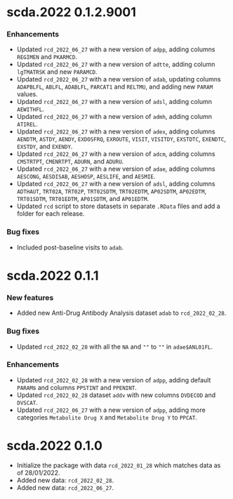 # scda.2022 0.1.2.9001

### Enhancements

* Updated `rcd_2022_06_27` with a new version of `adpp`, adding columns `REGIMEN` and `PKARMCD`.
* Updated `rcd_2022_06_27` with a new version of `adtte`, adding column `lgTMATRSK` and new `PARAMCD`.
* Updated `rcd_2022_06_27` with a new version of `adab`, updating columns `ADAPBLFL`, `ABLFL`, `ADABLFL`, `PARCAT1` and `RELTMU`, 
  and adding new `PARAM` values.
* Updated `rcd_2022_06_27` with a new version of `adsl`, adding column `AEWITHFL`.
* Updated `rcd_2022_06_27` with a new version of `admh`, adding column `ATIREL`.
* Updated `rcd_2022_06_27` with a new version of `adex`, adding columns `AENDTM`, `ASTDY`, `AENDY`, `EXDOSFRQ`, `EXROUTE`, `VISIT`, 
  `VISITDY`, `EXSTDTC`, `EXENDTC`, `EXSTDY`, and `EXENDY`.
* Updated `rcd_2022_06_27` with a new version of `adcm`, adding columns `CMSTRTPT`, `CMENRTPT`, `ADURN`, and `ADURU`.
* Updated `rcd_2022_06_27` with a new version of `adae`, adding columns `AESCONG`, `AESDISAB`, `AESHOSP`, `AESLIFE`, and `AESMIE`.
* Updated `rcd_2022_06_27` with a new version of `adsl`, adding columns `ADTHAUT`, `TRT02A`, `TRT02P`, `TRT02SDTM`, `TRT02EDTM`, `AP02SDTM`, `AP02EDTM`, `TRT01SDTM`, `TRT01EDTM`, `AP01SDTM`, and `AP01EDTM`.
* Updated `rcd` script to store datasets in separate `.RData` files and add a folder for each release.


### Bug fixes

* Included post-baseline visits to `adab`.

# scda.2022 0.1.1

### New features 

* Added new Anti-Drug Antibody Analysis dataset `adab` to `rcd_2022_02_28`.
  
### Bug fixes

* Updated `rcd_2022_02_28` with all the `NA` and `""` to `""` in `adae$ANL01FL`.

### Enhancements
  
  * Updated `rcd_2022_02_28` with a new version of `adpp`, adding default `PARAM`s and columns `PPSTINT` and `PPENINT`.
  * Updated `rcd_2022_02_28` dataset `addv` with new columns `DVDECOD` and `DVSCAT`.
  * Updated `rcd_2022_06_27` with a new version of `adpp`, adding more categories `Metabolite Drug X` and `Metabolite Drug Y` to `PPCAT`.

# scda.2022 0.1.0

* Initialize the package with data `rcd_2022_01_28` which matches data as of 28/01/2022.
* Added new data: `rcd_2022_02_28`.
* Added new data: `rcd_2022_06_27`.
